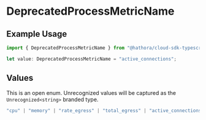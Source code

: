 # DeprecatedProcessMetricName

## Example Usage

```typescript
import { DeprecatedProcessMetricName } from "@hathora/cloud-sdk-typescript/models/components";

let value: DeprecatedProcessMetricName = "active_connections";
```

## Values

This is an open enum. Unrecognized values will be captured as the `Unrecognized<string>` branded type.

```typescript
"cpu" | "memory" | "rate_egress" | "total_egress" | "active_connections" | Unrecognized<string>
```